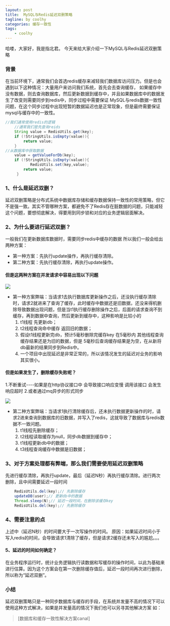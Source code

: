 ```yaml
---
layout: post
title:  MySQL与Redis延迟双删策略 
tagline: by coolhy
categories: 缓存一致性
tags: 
    - coolhy
---
```



<!--more-->
哈喽，大家好，我是指北君。 
今天来给大家介绍一下MySQL与Redis延迟双删策略
<!--more-->

### 背景

 在当前环境下，通常我们会首选redis缓存来减轻我们数据库访问压力。但是也会遇到以下这种情况：大量用户来访问我们系统，首先会去查询缓存，
 如果缓存中没有数据，则去查询数据库，然后更新数据到缓存中，并且如果数据库中的数据发生了改变则需要同步到redis中，同步过程中需要保证
 MySQL与redis数据一致性问题，在这个同步过程中出现短暂的数据延迟也是正常现象，但是最终需要保证mysql与缓存中的一致性。
 
```java
//我们通常使用redis的逻辑
    //通常我们是先查询reids
    String value = RedisUtils.get(key);
    if (!StringUtils.isEmpty(value)){
        return value;
    }
//从数据库中获取数据
    value = getValueForDb(key);
    if (!StringUtils.isEmpty(value)){
           RedisUtils.set(key,value);
        return value;
     }

```
### 1、什么是延迟双删？
延迟双删策略是分布式系统中数据库存储和缓存数据保持一致性的常用策略，但它不是强一致。其实不管哪种方案，都避免不了Redis存在脏数据的问题，只能减轻这个问题，要想彻底解决，得要用到同步锁和对应的业务逻辑层面解决。

### 2、为什么要进行延迟双删？
一般我们在更新数据库数据时，需要同步redis中缓存的数据
所以我们一般会给出两种方案：

- 第一种方案：先执行update操作，再执行缓存清除。
- 第二种方案：先执行缓存清除，再执行update操作。

#### 但是这两种方案在并发请求中容易出现以下问题
![](http://www.javanorth.cn/assets/images/2023/coolhy/doubleDel/one.png)
- 第一种方案弊端：当请求1去执行数据库更新操作之后，还没执行缓存清除时，请求2就进来了查询了缓存，此时缓存中数据还是旧数据，还没来得机删除导致数据出现问题，但是当t1执行缓存删除操作之后，后面的请求查询不到缓存，再到数据中查询，然后更新到缓存中，这种影响是比较小的
    1. t1线程 先更新db；
    2. t2线程查询命中缓存 返回旧的数据；
    3. 假设t1线程更新完db，预计5毫秒删除完缓存key 在5毫秒内  其他线程查询缓存结果还是为旧的数据，但是
    5毫秒后查询缓存结果是为空，在从新将db最新的结果同步到Redis中。
    4. 一个项目中出现延迟是非常正常的，所以该情况发生的延迟对业务的影响其实很小。
    
#### 但是如果发生了，删除缓存失败呢？

   1.不断重试----如果是在http协议接口中 会导致接口响应变慢 调用该接口 会发生响应超时
   2.或者通过mq异步的形式同步  


![](http://www.javanorth.cn/assets/images/2023/coolhy/doubleDel//two.png)
- 第二种方案弊端：当请求1执行清除缓存后，还未执行数据更新操作的时，请求2进来查询到数据库的旧数据，并写入了redis，这就导致了数据库与redis数据不一致问题。
    1. t1线程先删除缓存；
    2. t2线程读取缓存为null，同步db数据到缓存中；
    3. t1线程更新db中的数据；
    4. t3线程查询缓存中数据是旧数据；

### 3、对于方案处理都有弊端，那么我们需要使用延迟双删策略

先进行缓存清除，再执行update，最后（延迟N秒）再执行缓存清除。进行两次删除，且中间需要延迟一段时间
```java
    RedisUtils.del(key);// 先删除缓存
    updateDB(user);// 更新db中的数据
    Thread.sleep(N);// 延迟一段时间，在删除该缓存key
    RedisUtils.del(key);// 先删除缓存
```

### 4、需要注意的点
    
   上述中（延迟N秒）的时间要大于一次写操作的时间。
   原因：如果延迟时间小于写入redis的时间，会导致请求1清除了缓存，但是请求2缓存还未写入的尴尬。。。
    
#### 5、延迟的时间如何确定？
在业务程序运行时，统计业务逻辑执行读数据和写缓存的操作时间，以此为基础来进行估算。因为这个方案会在第一次删除缓存值后，延迟一段时间再次进行删除，所以称为“延迟双删”。
### 小结
   延迟双删策略只是一种同步数据库与缓存的手段，在系统并发量不高的情况下可以使用这种方式解决，如果是并发量高的情况下我们也可以另寻其他解决方案
如：
 >[数据库和缓存一致性解决方案canal]
